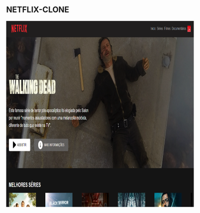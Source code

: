 
## NETFLIX-CLONE

<div align="center">
  <img height="500em" src="https://github.com/CarlaMGaldino/NETFLIX-CLONE/blob/main/img/NETFLIX.png"/>
</div>
  


